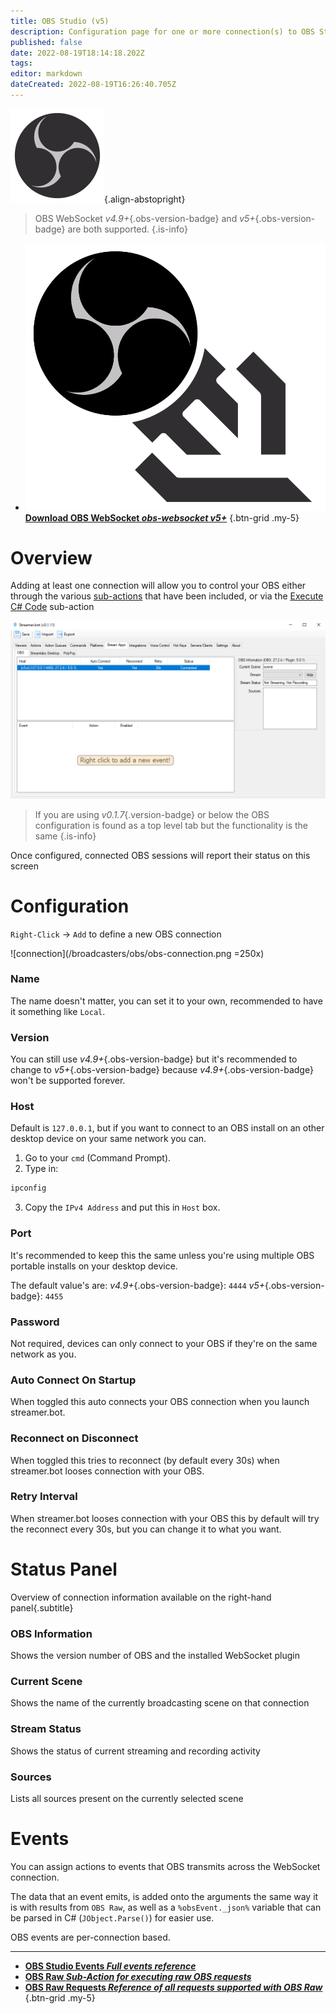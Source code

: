 ```yaml
---
title: OBS Studio (v5)
description: Configuration page for one or more connection(s) to OBS Studio instance(s)
published: false
date: 2022-08-19T18:14:18.202Z
tags: 
editor: markdown
dateCreated: 2022-08-19T16:26:40.705Z
---
```


![obs.svg](/logos/obs.svg){.align-abstopright}

> OBS WebSocket *v4.9+*{.obs-version-badge} and *v5+*{.obs-version-badge} are both supported.
{.is-info}

- [<img src="/logos/obs-websocket.png"/>**Download OBS WebSocket *<i class="mdi mdi-github"></i> obs-websocket v5+***](https://github.com/obsproject/obs-websocket/releases/latest)
{.btn-grid .my-5}

# Overview

Adding at least one connection will allow you to control your OBS either through the various [sub-actions](/Sub-Actions#main) that have been included, or via the [Execute C# Code](/Sub-Actions/Code/Execute-CSharp-Code) sub-action

![overview](/broadcasters/obs/overview.png)

> If you are using *v0.1.7*{.version-badge} or below the OBS configuration is found as a top level tab but the functionality is the same
{.is-info}


Once configured, connected OBS sessions will report their status on this screen

# Configuration
`Right-Click` -> `Add` to define a new OBS connection

![connection](/broadcasters/obs/obs-connection.png =250x)

### Name
The name doesn't matter, you can set it to your own, recommended to have it something like `Local`.

### Version
You can still use *v4.9+*{.obs-version-badge} but it's recommended to change to *v5+*{.obs-version-badge} because *v4.9+*{.obs-version-badge} won't be supported forever.

### Host
Default is `127.0.0.1`, but if you want to connect to an OBS install on an other desktop device on your same network you can.
1. Go to your `cmd` (Command Prompt).
2. Type in:
```cmd
ipconfig
```
3. Copy the `IPv4 Address` and put this in `Host` box.

### Port
It's recommended to keep this the same unless you're using multiple OBS portable installs on your desktop device.

The default value's are:
*v4.9+*{.obs-version-badge}: `4444`
*v5+*{.obs-version-badge}: `4455`

### Password
Not required, devices can only connect to your OBS if they're on the same network as you.

### Auto Connect On Startup
When toggled this auto connects your OBS connection when you launch streamer.bot.

### Reconnect on Disconnect
When toggled this tries to reconnect (by default every 30s) when streamer.bot looses connection with your OBS.

### Retry Interval
When streamer.bot looses connection with your OBS this by default will try the reconnect every 30s, but you can change it to what you want.


# Status Panel
Overview of connection information available on the right-hand panel{.subtitle}

### OBS Information
Shows the version number of OBS and the installed WebSocket plugin

### Current Scene
Shows the name of the currently broadcasting scene on that connection

### Stream Status
Shows the status of current streaming and recording activity

### Sources
Lists all sources present on the currently selected scene

# Events
You can assign actions to events that OBS transmits across the WebSocket connection.

The data that an event emits, is added onto the arguments the same way it is with results from `OBS Raw`, as well as a `%obsEvent._json%` variable that can be parsed in C# (`JObject.Parse()`) for easier use.

OBS events are per-connection based.

---

- [<i class="mdi mdi-chevron-right primary--text"></i>**OBS Studio Events *Full events reference***](/en/Broadcasters/OBS/Events)
- [<i class="mdi mdi-chevron-right primary--text"></i>**OBS Raw *Sub-Action for executing raw OBS requests***](/en/Sub-Actions/OBS/Raw)
- [<i class="mdi mdi-github"></i>**OBS Raw Requests *Reference of all requests supported with OBS Raw***](https://github.com/obsproject/obs-websocket/blob/4.x-current/docs/generated/protocol.md#requests)
{.btn-grid .my-5}